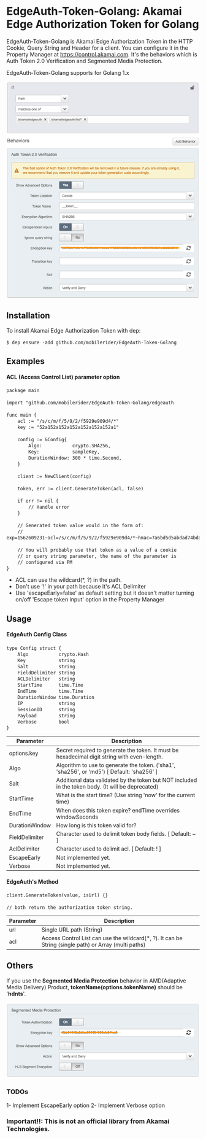 # EdgeAuth-Token-Golang: Akamai Edge Authorization Token for Golang

EdgeAuth-Token-Golang is Akamai Edge Authorization Token in the HTTP Cookie, Query String and Header for a client.
You can configure it in the Property Manager at https://control.akamai.com.
It's the behaviors which is Auth Token 2.0 Verification and Segmented Media Protection.

EdgeAuth-Token-Golang supports for Golang 1.x

<div style="text-align:center"><img src=https://github.com/AstinCHOI/akamai-asset/blob/master/edgeauth/edgeauth.png?raw=true/></div>


## Installation

To install Akamai Edge Authorization Token with dep:  

```Shell
$ dep ensure -add github.com/mobilerider/EdgeAuth-Token-Golang
```
  

## Examples
#### ACL (Access Control List) parameter option

```Golang
package main

import "github.com/mobilerider/EdgeAuth-Token-Golang/edgeauth

func main {
    acl := "/s/c/m/f/5/9/2/f5929e909d4/*"
    key := "52a152a152a152a152a152a152a1"

    config := &Config{
		Algo:           crypto.SHA256,
		Key:            sampleKey,
		DurationWindow: 300 * time.Second,
	}

	client := NewClient(config)

    token, err := client.GenerateToken(acl, false)
    
    if err != nil {
		// Handle error
    }
    
    // Generated token value would in the form of:
    // exp=1562609231~acl=/s/c/m/f/5/9/2/f5929e909d4/*~hmac=7a6bd5d5abdad74bda765b4da67b7ad54b6a4d6ba54d67b4ad76b4

    // You will probably use that token as a value of a cookie 
    // or query string parameter, the name of the parameter is 
    // configured via PM
}

```
* ACL can use the wildcard(\*, ?) in the path.
* Don't use '!' in your path because it's ACL Delimiter
* Use 'escapeEarly=false' as default setting but it doesn't matter turning on/off 'Escape token input' option in the Property Manager


## Usage

#### EdgeAuth Config Class

```Golang
type Config struct {
	Algo           crypto.Hash
	Key            string
	Salt           string
	FieldDelimiter string
	ACLDelimiter   string
	StartTime      time.Time
	EndTime        time.Time
	DurationWindow time.Duration
	IP             string
	SessionID      string
	Payload        string
	Verbose        bool
}
```

| Parameter | Description |
|-----------|-------------|
| options.key | Secret required to generate the token. It must be hexadecimal digit string with even-length. |
| Algo  | Algorithm to use to generate the token. ('sha1', 'sha256', or 'md5') [ Default: 'sha256' ] |
| Salt | Additional data validated by the token but NOT included in the token body. (It will be deprecated) |
| StartTime | What is the start time? (Use string 'now' for the current time) |
| EndTime | When does this token expire? endTime overrides windowSeconds |
| DurationWindow | How long is this token valid for? |
| FieldDelimiter | Character used to delimit token body fields. [ Default: ~ ] |
| AclDelimiter | Character used to delimit acl. [ Default: ! ] |
| EscapeEarly | Not implemented yet. |
| Verbose | Not implemented yet. |


#### EdgeAuth's Method

```Golang
client.GenerateToken(value, isUrl) {}

// both return the authorization token string.
```

| Parameter | Description |
|-----------|-------------|
| url | Single URL path (String) |
| acl | Access Control List can use the wildcard(\*, ?). It can be String (single path) or Array (multi paths) |


## Others

If you use the **Segmented Media Protection** behavior in AMD(Adaptive Media Delivery) Product, **tokenName(options.tokenName)** should be '**hdnts**'.

<div style="text-align:center"><img src=https://github.com/AstinCHOI/akamai-asset/blob/master/edgeauth/segmented_media_protection.png?raw=true/></div>

### TODOs

1- Implement EscapeEarly option
2- Implement Verbose option

### Important!!: This is not an official library from Akamai Technologies.